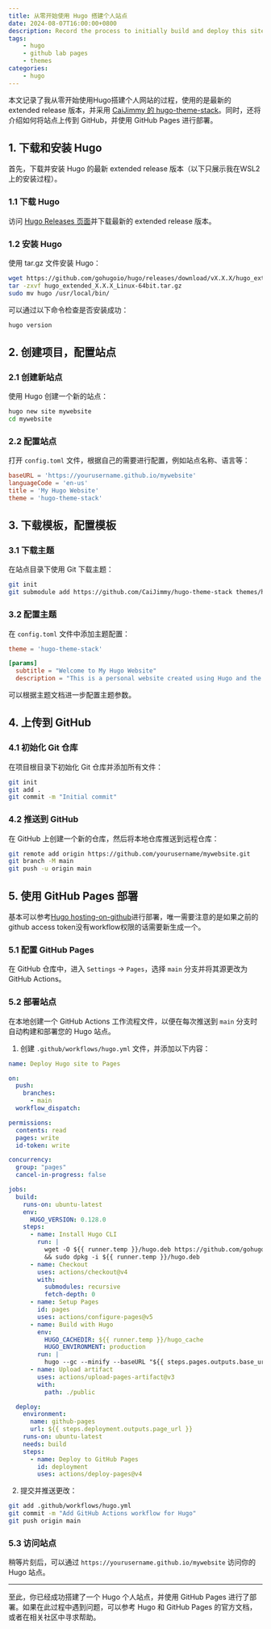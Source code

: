 ```yaml
---
title: 从零开始使用 Hugo 搭建个人站点
date: 2024-08-07T16:00:00+0800
description: Record the process to initially build and deploy this site
tags:
    - hugo
    - github lab pages
    - themes
categories:
    - hugo
---
```


本文记录了我从零开始使用Hugo搭建个人网站的过程，使用的是最新的 extended release 版本，并采用 [CaiJimmy 的 hugo-theme-stack](https://github.com/CaiJimmy/hugo-theme-stack)。同时，还将介绍如何将站点上传到 GitHub，并使用 GitHub Pages 进行部署。

## 1. 下载和安装 Hugo

首先，下载并安装 Hugo 的最新 extended release 版本（以下只展示我在WSL2上的安装过程）。

### 1.1 下载 Hugo

访问 [Hugo Releases 页面](https://github.com/gohugoio/hugo/releases)并下载最新的 extended release 版本。

### 1.2 安装 Hugo

使用 tar.gz 文件安装 Hugo：

```bash
wget https://github.com/gohugoio/hugo/releases/download/vX.X.X/hugo_extended_X.X.X_Linux-64bit.tar.gz
tar -zxvf hugo_extended_X.X.X_Linux-64bit.tar.gz
sudo mv hugo /usr/local/bin/
```

可以通过以下命令检查是否安装成功：

```bash
hugo version
```

## 2. 创建项目，配置站点

### 2.1 创建新站点

使用 Hugo 创建一个新的站点：

```bash
hugo new site mywebsite
cd mywebsite
```

### 2.2 配置站点

打开 `config.toml` 文件，根据自己的需要进行配置，例如站点名称、语言等：

```toml
baseURL = 'https://yourusername.github.io/mywebsite'
languageCode = 'en-us'
title = 'My Hugo Website'
theme = 'hugo-theme-stack'
```

## 3. 下载模板，配置模板

### 3.1 下载主题

在站点目录下使用 Git 下载主题：

```bash
git init
git submodule add https://github.com/CaiJimmy/hugo-theme-stack themes/hugo-theme-stack
```

### 3.2 配置主题

在 `config.toml` 文件中添加主题配置：

```toml
theme = 'hugo-theme-stack'

[params]
  subtitle = "Welcome to My Hugo Website"
  description = "This is a personal website created using Hugo and the Stack theme."
```

可以根据主题文档进一步配置主题参数。

## 4. 上传到 GitHub

### 4.1 初始化 Git 仓库

在项目根目录下初始化 Git 仓库并添加所有文件：

```bash
git init
git add .
git commit -m "Initial commit"
```

### 4.2 推送到 GitHub

在 GitHub 上创建一个新的仓库，然后将本地仓库推送到远程仓库：

```bash
git remote add origin https://github.com/yourusername/mywebsite.git
git branch -M main
git push -u origin main
```

## 5. 使用 GitHub Pages 部署

基本可以参考[Hugo hosting-on-github](https://gohugo.io/hosting-and-deployment/hosting-on-github/)进行部署，唯一需要注意的是如果之前的github access token没有workflow权限的话需要新生成一个。

### 5.1 配置 GitHub Pages

在 GitHub 仓库中，进入 `Settings` -> `Pages`，选择 `main` 分支并将其源更改为 GitHub Actions。

### 5.2 部署站点

在本地创建一个 GitHub Actions 工作流程文件，以便在每次推送到 `main` 分支时自动构建和部署您的 Hugo 站点。

1. 创建 `.github/workflows/hugo.yml` 文件，并添加以下内容：

```yaml
name: Deploy Hugo site to Pages

on:
  push:
    branches:
      - main
  workflow_dispatch:

permissions:
  contents: read
  pages: write
  id-token: write

concurrency:
  group: "pages"
  cancel-in-progress: false

jobs:
  build:
    runs-on: ubuntu-latest
    env:
      HUGO_VERSION: 0.128.0
    steps:
      - name: Install Hugo CLI
        run: |
          wget -O ${{ runner.temp }}/hugo.deb https://github.com/gohugoio/hugo/releases/download/v${HUGO_VERSION}/hugo_extended_${HUGO_VERSION}_linux-amd64.deb \
          && sudo dpkg -i ${{ runner.temp }}/hugo.deb
      - name: Checkout
        uses: actions/checkout@v4
        with:
          submodules: recursive
          fetch-depth: 0
      - name: Setup Pages
        id: pages
        uses: actions/configure-pages@v5
      - name: Build with Hugo
        env:
          HUGO_CACHEDIR: ${{ runner.temp }}/hugo_cache
          HUGO_ENVIRONMENT: production
        run: |
          hugo --gc --minify --baseURL "${{ steps.pages.outputs.base_url }}/"
      - name: Upload artifact
        uses: actions/upload-pages-artifact@v3
        with:
          path: ./public

  deploy:
    environment:
      name: github-pages
      url: ${{ steps.deployment.outputs.page_url }}
    runs-on: ubuntu-latest
    needs: build
    steps:
      - name: Deploy to GitHub Pages
        id: deployment
        uses: actions/deploy-pages@v4
```

2. 提交并推送更改：

```bash
git add .github/workflows/hugo.yml
git commit -m "Add GitHub Actions workflow for Hugo"
git push origin main
```

### 5.3 访问站点

稍等片刻后，可以通过 `https://yourusername.github.io/mywebsite` 访问你的 Hugo 站点。

---

至此，你已经成功搭建了一个 Hugo 个人站点，并使用 GitHub Pages 进行了部署。如果在此过程中遇到问题，可以参考 Hugo 和 GitHub Pages 的官方文档，或者在相关社区中寻求帮助。
